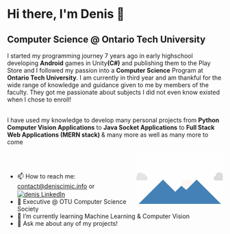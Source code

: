 # Hi there, I'm Denis 👋 

## Computer Science @ Ontario Tech University 

I started my programming journey 7 years ago in early highschool developing <b>Android</b> games in Unity<b>(C#)</b> and publishing them to the Play Store and
I followed my passion into a <b>Computer Science</b> Program at <b>Ontario Tech University</b>. I am currently in third year and am thankful for the wide range of knowledge and guidance given to me by members of the faculty. They got me passionate about subjects I did not even know existed when I chose to enroll!<br><br>

I have used my knowledge to develop many personal projects from <b>Python Computer Vision Applications</b> to <b>Java Socket Applications</b> to <b>Full Stack Web Applications (MERN stack) </b>& many more as well as many more to come <br>

<img align="right" src="background.gif"  width="40%" height="auto"><br><br>

- 📫 How to reach me: contact@deniscimic.info or <a href=https://www.linkedin.com/in/denis-cimic/ target="blank"> <img align="center" src=https://cdn.jsdelivr.net/npm/simple-icons@3.0.1/icons/linkedin.svg alt="denis LinkedIn" height="20" width="20" /> </a>
- 👯 Executive @ OTU Computer Science Society
- 🌱 I’m currently learning Machine Learning & Computer Vision
- 💬 Ask me about any of my projects!


<!--
- 🔭 I’m currently working on ...
- 🌱 I’m currently learning ...
- 👯 I’m looking to collaborate on ...
- 💬 Ask me about any of my projects
- 📫 How to reach me: contact@deniscimic.info <a href=mailto:contact@deniscimic.info target="blank"><img align="center" src=https://cdn.jsdelivr.net/npm/simple-icons@3.0.1/icons/gmail.svg alt="denis email" height="20" width="20" /></a> or <a href=https://www.linkedin.com/in/denis-cimic/ target="blank"> <img align="center" src=https://cdn.jsdelivr.net/npm/simple-icons@3.0.1/icons/linkedin.svg alt="denis LinkedIn" height="20" width="20" /> </a><a href=https://deniscimic.com target="blank">
<img align="center" src=https://cdn.jsdelivr.net/npm/simple-icons@3.0.1/icons/googlechrome.svg alt="deniscimic website" height="20" width="20" /></a>
- ⚡ Fun fact: ...
-->
